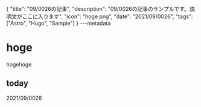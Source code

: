 {
  "title": "09/0026の記事",
  "description": "09/0026の記事のサンプルです。説明文がここに入ります",
  "icon": "hoge.png",
  "date": "2021/09/0026",
  "tags": ["Astro", "Hugo", "Sample"]
}
---metadata

# hoge
hogehoge

## today
2021/09/0026
